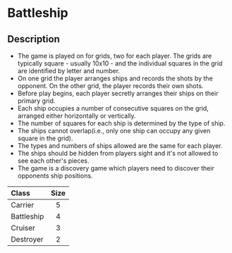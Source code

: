 # Battleship
## Description
* The game is played on for grids, two for each player. The grids are typically square - usually 10x10 - and the individual squares in the grid are identified by letter and number.
* On one grid the player arranges ships and records the shots by the opponent. On the other grid, the player records their own shots.
* Before play begins, each player secretly arranges their ships on their primary grid.
* Each ship occupies a number of consecutive squares on the grid, arranged either horizontally or vertically.
* The number of squares for each ship is determined by the type of ship.
* The ships cannot overlap(i.e., only one ship can occupy any given square in the grid).
* The types and numbers of ships allowed are the same for each player. 
* The ships should be hidden from players sight and it's not allowed to see each other's pieces.
* The game is a discovery game which players need to discover their opponents ship positions.

| Class   | Size   |
| :------ | :----: |
| Carrier | 5      |
| Battleship | 4   |
| Cruiser | 3      |
| Destroyer | 2    |


